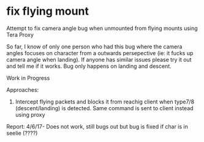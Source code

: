 # fix flying mount
Attempt to fix camera angle bug when unmounted from flying mounts using Tera Proxy

So far, I know of only one person who had this bug where the camera angles focuses on character from a outwards persepective (ie: it fucks up camera angle when landing). If anyone has similar issues please try it out and tell me if it works. Bug only happens on landing and descent.

Work in Progress

Approaches:
1. Intercept flying packets and blocks it from reachig client when type7/8 (descent/landing) is detected. Same command is sent to client instead using proxy

Report:
4/6/17- Does not work, still bugs out but bug is fixed if char is in seelie (????)
